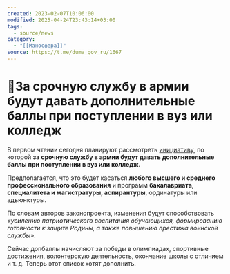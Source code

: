 ```yaml
---
created: 2023-02-07T10:06:00
modified: 2025-04-24T23:43:14+03:00
tags:
  - source/news
category:
  - "[[Маносфера]]"
source: https://t.me/duma_gov_ru/1667
---
```


# 📰За срочную службу в армии будут давать дополнительные баллы при поступлении в вуз или колледж

В первом чтении сегодня планируют рассмотреть [инициативу](https://sozd.duma.gov.ru/bill/219329-8), по которой **за срочную службу в армии будут давать дополнительные баллы при поступлении в вуз или колледж.** 

Предполагается, что это будет касаться **любого высшего и среднего профессионального образования** и программ **бакалавриата, специалитета и магистратуры, аспирантуры**, ординатуры или адъюнктуры.

По словам авторов законопроекта, изменения будут способствовать *«усилению патриотического воспитания обучающихся, формированию готовности к защите Родины, а также повышению престижа воинской службы»*.

Сейчас допбаллы начисляют за победы в олимпиадах, спортивные достижения, волонтерскую деятельность, окончание школы с отличием и т. д. Теперь этот список хотят дополнить.

